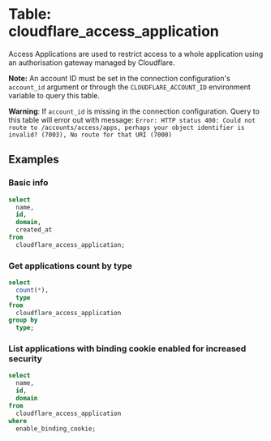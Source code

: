# Table: cloudflare_access_application

Access Applications are used to restrict access to a whole application using an authorisation gateway managed by Cloudflare.

**Note:** An account ID must be set in the connection configuration's `account_id` argument or through the `CLOUDFLARE_ACCOUNT_ID` environment variable to query this table.

**Warning**: If `account_id` is missing in the connection configuration. Query to this table will error out with message: `Error: HTTP status 400: Could not route to /accounts/access/apps, perhaps your object identifier is invalid? (7003), No route for that URI (7000)`

## Examples

### Basic info

```sql
select
  name,
  id,
  domain,
  created_at
from
  cloudflare_access_application;
```

### Get applications count by type

```sql
select
  count(*),
  type
from
  cloudflare_access_application
group by
  type;
```

### List applications with binding cookie enabled for increased security

```sql
select
  name,
  id,
  domain
from
  cloudflare_access_application
where
  enable_binding_cookie;
```
